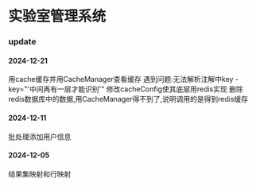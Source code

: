 # 实验室管理系统

### update

#### 2024-12-21
用cache缓存并用CacheManager查看缓存
遇到问题:无法解析注解中key  -key="'中间再有一层才能识别'"
修改cacheConfig使其底层用redis实现
删除redis数据库中的数据,用CacheManager得不到了,说明调用的是得到redis缓存

#### 2024-12-11
批处理添加用户信息


#### 2024-12-05
结果集映射和行映射